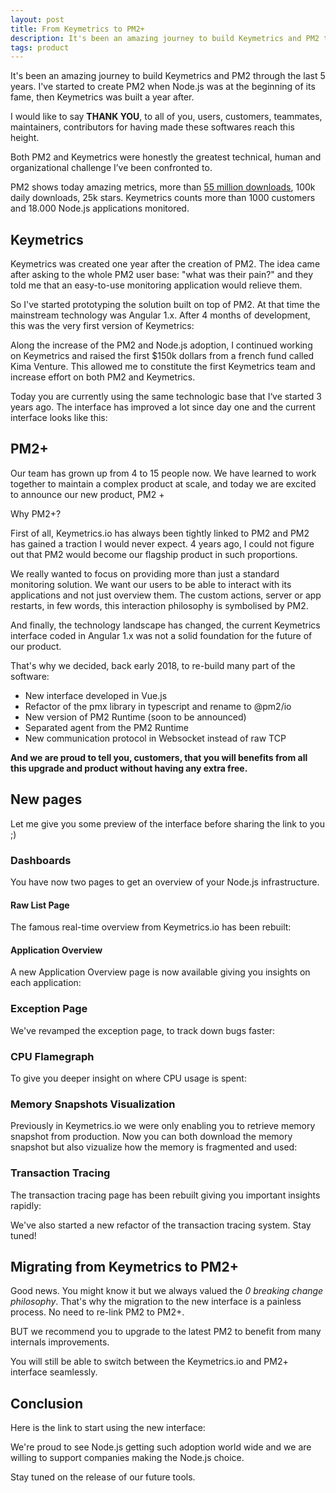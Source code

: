 ```yaml
---
layout: post
title: From Keymetrics to PM2+
description: It's been an amazing journey to build Keymetrics and PM2 through the last 5 years. I've started to create PM2 when Node.js was at the beginning of its fame, then Keymetrics was built a year after
tags: product
---
```


It's been an amazing journey to build Keymetrics and PM2 through the last 5 years. I've started to create PM2 when Node.js was at the beginning of its fame, then Keymetrics was built a year after.

I would like to say **THANK YOU**, to all of you, users, customers, teammates, maintainers, contributors for having made these softwares reach this height.

Both PM2 and Keymetrics were honestly the greatest technical, human and organizational challenge I’ve been confronted to.

PM2 shows today amazing metrics, more than [55 million downloads](http://map.keymetrics.io/), 100k daily downloads, 25k stars. Keymetrics counts more than 1000 customers and 18.000 Node.js applications monitored.

## Keymetrics

Keymetrics was created one year after the creation of PM2. The idea came after asking to the whole PM2 user base: "what was their pain?" and they told me that an easy-to-use monitoring application would relieve them.

So I've started prototyping the solution built on top of PM2. At that time the mainstream technology was Angular 1.x. After 4 months of development, this was the very first version of Keymetrics:

Along the increase of the PM2 and Node.js adoption, I continued working on Keymetrics and raised the first $150k dollars from a french fund called Kima Venture. This allowed me to constitute the first Keymetrics team and increase effort on both PM2 and Keymetrics.

Today you are currently using the same technologic base that I‘ve started 3 years ago. The interface has improved a lot since day one and the current interface looks like this:


## PM2+

Our team has grown up from 4 to 15 people now. We have learned to work together to maintain a complex product at scale, and today we are excited to announce our new product, PM2 +

Why PM2+?

First of all, Keymetrics.io has always been tightly linked to PM2 and PM2 has gained a traction I would never expect. 4 years ago, I could not figure out that PM2 would become our flagship product in such proportions.

We really wanted to focus on providing more than just a standard monitoring solution. We want our users to be able to interact with its applications and not just overview them. The custom actions, server or app restarts, in few words, this interaction philosophy is symbolised by PM2.

And finally, the technology landscape has changed, the current Keymetrics interface coded in Angular 1.x was not a solid foundation for the future of our product.

That's why we decided, back early 2018, to re-build many part of the software:

* New interface developed in Vue.js
* Refactor of the pmx library in typescript and rename to @pm2/io
* New version of PM2 Runtime (soon to be announced)
* Separated agent from the PM2 Runtime
* New communication protocol in Websocket instead of raw TCP

**And we are proud to tell you, customers, that you will benefits from all this upgrade and product without having any extra free.**

## New pages

Let me give you some preview of the interface before sharing the link to you ;)

### Dashboards

You have now two pages to get an overview of your Node.js infrastructure.

#### Raw List Page

The famous real-time overview from Keymetrics.io has been rebuilt:



#### Application Overview

A new Application Overview page is now available giving you insights on each application:

### Exception Page

We've revamped the exception page, to track down bugs faster:

### CPU Flamegraph

To give you deeper insight on where CPU usage is spent:

### Memory Snapshots Visualization

Previously in Keymetrics.io we were only enabling you to retrieve memory snapshot from production. Now you can both download the memory snapshot but also vizualize how the memory is fragmented and used:

### Transaction Tracing

The transaction tracing page has been rebuilt giving you important insights rapidly:

We've also started a new refactor of the transaction tracing system. Stay tuned!

## Migrating from Keymetrics to PM2+

Good news. You might know it but we always valued the _0 breaking change philosophy_. That's why the migration to the new interface is a painless process. No need to re-link PM2 to PM2+.

BUT we recommend you to upgrade to the latest PM2 to benefit from many internals improvements.

You will still be able to switch between the Keymetrics.io and PM2+ interface seamlessly.

## Conclusion

Here is the link to start using the new interface:

We're proud to see Node.js getting such adoption world wide and we are willing to support companies making the Node.js choice.

Stay tuned on the release of our future tools.
